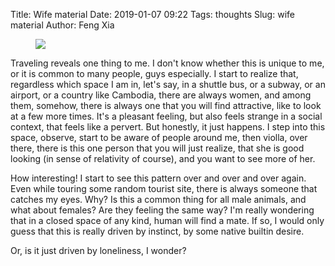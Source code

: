 Title: Wife material
Date: 2019-01-07 09:22
Tags: thoughts
Slug: wife material
Author: Feng Xia

<figure class="col l8 m8 s12">
  <img src="{{SITEURL}}/images/Kim-Tae-Ri.jpg"/>
</figure>

Traveling reveals one thing to me. I don't know whether this is unique
to me, or it is common to many people, guys especially. I start to
realize that, regardless which space I am in, let's say, in a shuttle
bus, or a subway, or an airport, or a country like Cambodia, there are
always women, and among them, somehow, there is always one that you
will find attractive, like to look at a few more times. It's a
pleasant feeling, but also feels strange in a social context, that
feels like a pervert. But honestly, it just happens. I step into this
space, observe, start to be aware of people around me, then violla,
over there, there is this one person that you will just realize, that
she is good looking (in sense of relativity of course), and you want
to see more of her.

How interesting! I start to see this pattern over and over and over
again. Even while touring some random tourist site, there is always
someone that catches my eyes. Why? Is this a common thing for all male
animals, and what about females? Are they feeling the same way? I'm
really wondering that in a closed space of any kind, human will find a
mate. If so, I would only guess that this is really driven by
instinct, by some native builtin desire.

Or, is it just driven by loneliness, I wonder?

